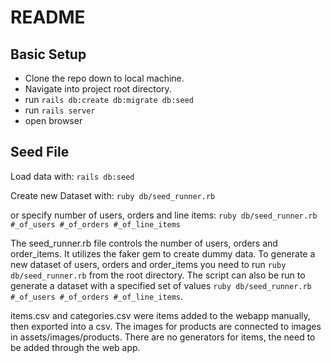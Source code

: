 # README

## Basic Setup
* Clone the repo down to local machine.
* Navigate into project root directory.
* run `rails db:create db:migrate db:seed`
* run `rails server`
* open browser


## Seed File
Load data with:
`rails db:seed`

Create new Dataset with:
`ruby db/seed_runner.rb`

or specify number of users, orders and line items:
`ruby db/seed_runner.rb #_of_users #_of_orders #_of_line_items`

The seed_runner.rb file controls the number of users, orders and order_items. It utilizes the faker gem to create dummy data. To generate a new dataset of users, orders and order_items you need to run `ruby db/seed_runner.rb` from the root directory. The script can also be run to generate a dataset with a specified set of values `ruby db/seed_runner.rb #_of_users #_of_orders #_of_line_items`.

items.csv and categories.csv were items added to the webapp manually, then exported into a csv. The images for products are connected to images in assets/images/products. There are no generators for items, the need to be added through the web app.
